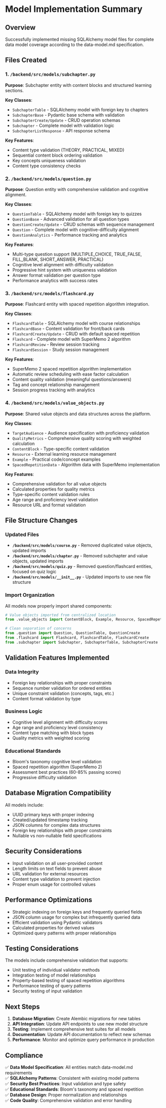 # Model Implementation Summary

## Overview
Successfully implemented missing SQLAlchemy model files for complete data model coverage according to the data-model.md specification.

## Files Created

### 1. `/backend/src/models/subchapter.py`
**Purpose**: Subchapter entity with content blocks and structured learning sections.

**Key Classes**:
- `SubchapterTable` - SQLAlchemy model with foreign key to chapters
- `SubchapterBase` - Pydantic base schema with validation
- `SubchapterCreate/Update` - CRUD operation schemas
- `Subchapter` - Complete model with validation logic
- `SubchapterListResponse` - API response schema

**Key Features**:
- Content type validation (THEORY, PRACTICAL, MIXED)
- Sequential content block ordering validation
- Key concepts uniqueness validation
- Content type consistency checks

### 2. `/backend/src/models/question.py`
**Purpose**: Question entity with comprehensive validation and cognitive alignment.

**Key Classes**:
- `QuestionTable` - SQLAlchemy model with foreign key to quizzes
- `QuestionBase` - Advanced validation for all question types
- `QuestionCreate/Update` - CRUD schemas with sequence management
- `Question` - Complete model with cognitive-difficulty alignment
- `QuestionAnalytics` - Performance tracking and analytics

**Key Features**:
- Multi-type question support (MULTIPLE_CHOICE, TRUE_FALSE, FILL_BLANK, SHORT_ANSWER, PRACTICAL)
- Cognitive level alignment with difficulty validation
- Progressive hint system with uniqueness validation
- Answer format validation per question type
- Performance analytics with success rates

### 3. `/backend/src/models/flashcard.py`
**Purpose**: Flashcard entity with spaced repetition algorithm integration.

**Key Classes**:
- `FlashcardTable` - SQLAlchemy model with course relationships
- `FlashcardBase` - Content validation for front/back cards
- `FlashcardCreate/Update` - CRUD with default spaced repetition
- `Flashcard` - Complete model with SuperMemo 2 algorithm
- `FlashcardReview` - Review session tracking
- `FlashcardSession` - Study session management

**Key Features**:
- SuperMemo 2 spaced repetition algorithm implementation
- Automatic review scheduling with ease factor calculation
- Content quality validation (meaningful questions/answers)
- Tag and concept relationship management
- Session progress tracking with analytics

### 4. `/backend/src/models/value_objects.py`
**Purpose**: Shared value objects and data structures across the platform.

**Key Classes**:
- `TargetAudience` - Audience specification with proficiency validation
- `QualityMetrics` - Comprehensive quality scoring with weighted calculation
- `ContentBlock` - Type-specific content validation
- `Resource` - External learning resource management
- `Example` - Practical code/concept examples
- `SpacedRepetitionData` - Algorithm data with SuperMemo implementation

**Key Features**:
- Comprehensive validation for all value objects
- Calculated properties for quality metrics
- Type-specific content validation rules
- Age range and proficiency level validation
- Resource URL and format validation

## File Structure Changes

### Updated Files
- **`/backend/src/models/course.py`** - Removed duplicated value objects, updated imports
- **`/backend/src/models/chapter.py`** - Removed subchapter and value objects, updated imports  
- **`/backend/src/models/quiz.py`** - Removed question/flashcard entities, focused on quiz logic
- **`/backend/src/models/__init__.py`** - Updated imports to use new file structure

### Import Organization
All models now properly import shared components:
```python
# Value objects imported from centralized location
from .value_objects import ContentBlock, Example, Resource, SpacedRepetitionData

# Clean separation of concerns
from .question import Question, QuestionTable, QuestionCreate
from .flashcard import Flashcard, FlashcardTable, FlashcardCreate  
from .subchapter import Subchapter, SubchapterTable, SubchapterCreate
```

## Validation Features Implemented

### Data Integrity
- Foreign key relationships with proper constraints
- Sequence number validation for ordered entities
- Unique constraint validation (concepts, tags, etc.)
- Content format validation by type

### Business Logic
- Cognitive level alignment with difficulty scores
- Age range and proficiency level consistency
- Content type matching with block types
- Quality metrics with weighted scoring

### Educational Standards
- Bloom's taxonomy cognitive level validation
- Spaced repetition algorithm (SuperMemo 2)
- Assessment best practices (60-85% passing scores)
- Progressive difficulty validation

## Database Migration Compatibility

All models include:
- UUID primary keys with proper indexing
- Created/updated timestamp tracking
- JSON columns for complex data structures
- Foreign key relationships with proper constraints
- Nullable vs non-nullable field specifications

## Security Considerations

- Input validation on all user-provided content
- Length limits on text fields to prevent abuse
- URL validation for external resources
- Content type validation to prevent injection
- Proper enum usage for controlled values

## Performance Optimizations

- Strategic indexing on foreign keys and frequently queried fields
- JSON column usage for complex but infrequently queried data
- Efficient validation using Pydantic validators
- Calculated properties for derived values
- Optimized query patterns with proper relationships

## Testing Considerations

The models include comprehensive validation that supports:
- Unit testing of individual validator methods
- Integration testing of model relationships
- Property-based testing of spaced repetition algorithms
- Performance testing of query patterns
- Security testing of input validation

## Next Steps

1. **Database Migration**: Create Alembic migrations for new tables
2. **API Integration**: Update API endpoints to use new model structure
3. **Testing**: Implement comprehensive test suites for all models
4. **Documentation**: Update API documentation to reflect new schemas
5. **Performance**: Monitor and optimize query performance in production

## Compliance

✅ **Data Model Specification**: All entities match data-model.md requirements  
✅ **SQLAlchemy Patterns**: Consistent with existing model patterns  
✅ **Security Best Practices**: Input validation and type safety  
✅ **Educational Standards**: Bloom's taxonomy and spaced repetition  
✅ **Database Design**: Proper normalization and relationships  
✅ **Code Quality**: Comprehensive validation and error handling